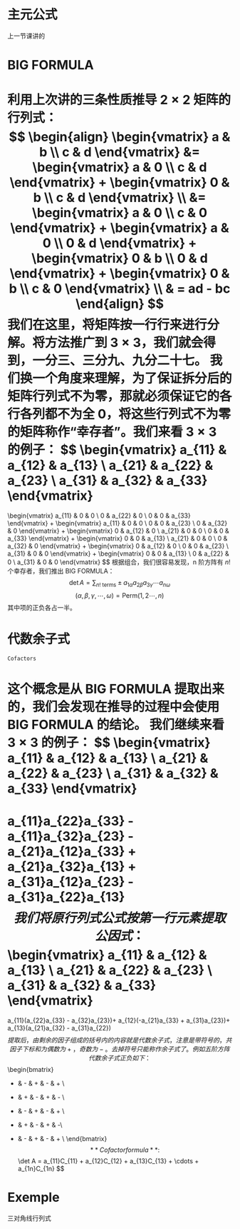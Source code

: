 # 主元公式
上一节课讲的
# BIG FORMULA
利用上次讲的三条性质推导 $2 \times 2$ 矩阵的行列式：
$$
\begin{align}
\begin{vmatrix}
a & b \\
c & d
\end{vmatrix}
&=
\begin{vmatrix}
a & 0 \\
c & d
\end{vmatrix}
+
\begin{vmatrix}
0 & b \\
c & d
\end{vmatrix} \\
&= 
\begin{vmatrix}
a & 0 \\
c & 0
\end{vmatrix}
+
\begin{vmatrix}
a & 0 \\
0 & d
\end{vmatrix}
+
\begin{vmatrix}
0 & b \\
0 & d
\end{vmatrix}
+
\begin{vmatrix}
0 & b \\
c & 0
\end{vmatrix} \\
& = ad - bc
\end{align}
$$
我们在这里，将矩阵按一行行来进行分解。将方法推广到 $3 \times 3$，我们就会得到，一分三、三分九、九分二十七。 
我们换一个角度来理解，为了保证拆分后的矩阵行列式不为零，那就必须保证它的各行各列都不为全 0，将这些行列式不为零的矩阵称作“幸存者”。我们来看 $3 \times 3$ 的例子：
$$
\begin{vmatrix}
a_{11} & a_{12} & a_{13} \\
a_{21} & a_{22} & a_{23} \\
a_{31} & a_{32} & a_{33}
\end{vmatrix}
=
\begin{vmatrix}
a_{11} & 0 & 0 \\
0 & a_{22} & 0 \\
0 & 0 & a_{33}
\end{vmatrix}
+
\begin{vmatrix}
a_{11} & 0 & 0 \\
0 & 0 & a_{23} \\
0 & a_{32} & 0
\end{vmatrix}
+
\begin{vmatrix}
0 & a_{12} & 0 \\
a_{21} & 0 & 0 \\
0 & 0 & a_{33}
\end{vmatrix}
+
\begin{vmatrix}
0 & 0 & a_{13} \\
a_{21} & 0 & 0 \\
0 & a_{32} & 0
\end{vmatrix}
+
\begin{vmatrix}
0 & a_{12} & 0 \\
0 & 0 & a_{23} \\
a_{31} & 0 & 0
\end{vmatrix}
+
\begin{vmatrix}
0 & 0 & a_{13} \\
0 & a_{22} & 0 \\
a_{31} & 0 & 0
\end{vmatrix}
$$
根据组合，我们很容易发现，n 阶方阵有 $n!$ 个幸存者，我们推出 BIG FORMULA：
$$
\det A = \sum_{n! \ \text{terms}} \pm a_{1\alpha}a_{2\beta}a_{3\gamma}\cdots a_{n\omega}
$$
$$
(\alpha,\beta,\gamma,\cdots,\omega) = \text{Perm}(1,2\cdots,n)
$$
其中项的正负各占一半。
# 代数余子式
	Cofactors
这个概念是从 BIG FORMULA 提取出来的，我们会发现在推导的过程中会使用 BIG FORMULA 的结论。
我们继续来看 $3 \times 3$ 的例子：
$$
\begin{vmatrix}
a_{11} & a_{12} & a_{13} \\
a_{21} & a_{22} & a_{23} \\
a_{31} & a_{32} & a_{33}
\end{vmatrix}
=
a_{11}a_{22}a_{33} - a_{11}a_{32}a_{23} - a_{21}a_{12}a_{33} + a_{21}a_{32}a_{13} + a_{31}a_{12}a_{23} - a_{31}a_{22}a_{13}
$$
我们将原行列式公式按第一行元素提取公因式：
$$
\begin{vmatrix}
a_{11} & a_{12} & a_{13} \\
a_{21} & a_{22} & a_{23} \\
a_{31} & a_{32} & a_{33}
\end{vmatrix}
=
a_{11}(a_{22}a_{33} - a_{32}a_{23})+
a_{12}(-a_{21}a_{33} + a_{31}a_{23})+
a_{13}(a_{21}a_{32} - a_{31}a_{22})
$$
提取后，由剩余的因子组成的括号内的内容就是代数余子式，注意是带符号的，共因子下标和为偶数为 +，奇数为 -。去掉符号只能称作余子式了。例如五阶方阵代数余子式正负如下：
$$
\begin{bmatrix}
+ & - & + & - & + \\
- & + & - & + & - \\
+ & - & + & - & + \\
- & + & - & + & -\\
+ & - & + & - & + \\
\end{bmatrix}
$$
**Cofactor formula**:
$$
\det A = a_{11}C_{11} + a_{12}C_{12} + a_{13}C_{13} + \cdots + a_{1n}C_{1n}
$$
# Exemple
三对角线行列式